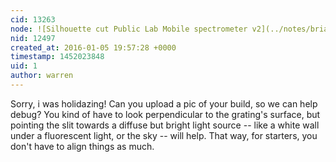 ```yaml
---
cid: 13263
node: ![Silhouette cut Public Lab Mobile spectrometer v2](../notes/briandegger/12-11-2015/silhouette-cut-public-lab-mobile-spectrometer-v2)
nid: 12497
created_at: 2016-01-05 19:57:28 +0000
timestamp: 1452023848
uid: 1
author: warren
---
```


Sorry, i was holidazing! Can you upload a pic of your build, so we can help debug? You kind of have to look perpendicular to the grating's surface, but pointing the slit towards a diffuse but bright light source -- like a white wall under a fluorescent light, or the sky -- will help. That way, for starters, you don't have to align things as much. 
